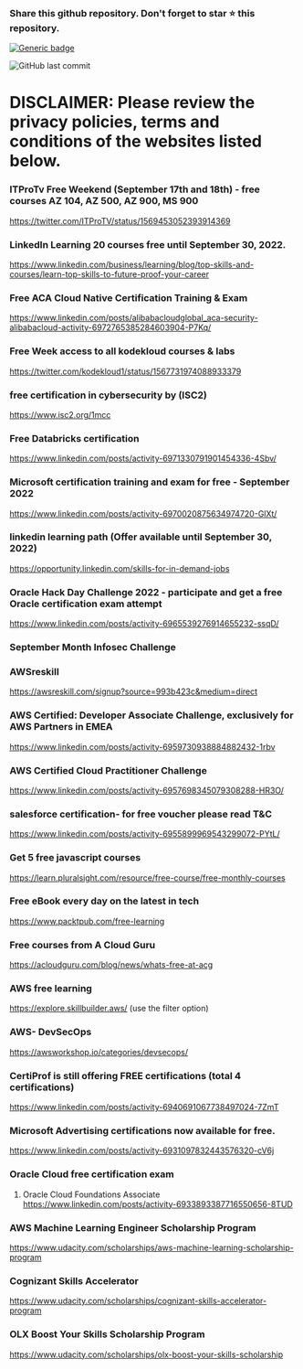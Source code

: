 ### Share this github repository. Don't forget to star ⭐ this repository. 

[![Generic badge](https://img.shields.io/badge/%20Follow%20me%20on-LinkedIn-blue.svg)](https://www.linkedin.com/in/jose-praveen)

![GitHub last commit](https://img.shields.io/github/last-commit/josepraveen/free_monthly_learning_resources)


# DISCLAIMER: Please review the privacy policies, terms and conditions of the websites listed below.

### ITProTv Free Weekend (September 17th and 18th) - free courses AZ 104, AZ 500, AZ 900, MS 900
https://twitter.com/ITProTV/status/1569453052393914369

### LinkedIn Learning 20 courses free until September 30, 2022.
https://www.linkedin.com/business/learning/blog/top-skills-and-courses/learn-top-skills-to-future-proof-your-career

### Free ACA Cloud Native Certification Training & Exam
https://www.linkedin.com/posts/alibabacloudglobal_aca-security-alibabacloud-activity-6972765385284603904-P7Kq/

### Free Week access to all kodekloud courses & labs
https://twitter.com/kodekloud1/status/1567731974088933379

### free certification in cybersecurity by (ISC2)
https://www.isc2.org/1mcc

### Free Databricks certification
https://www.linkedin.com/posts/activity-6971330791901454336-4Sbv/

### Microsoft certification training and exam for free - September 2022
https://www.linkedin.com/posts/activity-6970020875634974720-GlXt/

### linkedin learning path (Offer available until September 30, 2022)
https://opportunity.linkedin.com/skills-for-in-demand-jobs

### Oracle Hack Day Challenge 2022 - participate and get a free Oracle certification exam attempt
https://www.linkedin.com/posts/activity-6965539276914655232-ssqD/

### September Month Infosec Challenge 





### AWSreskill
https://awsreskill.com/signup?source=993b423c&medium=direct

### AWS Certified: Developer Associate Challenge, exclusively for AWS Partners in EMEA
https://www.linkedin.com/posts/activity-6959730938884882432-1rbv 

### AWS Certified Cloud Practitioner Challenge
https://www.linkedin.com/posts/activity-6957698345079308288-HR3O/

### salesforce certification- for free voucher please read T&C
https://www.linkedin.com/posts/activity-6955899969543299072-PYtL/

### Get 5 free javascript courses 
https://learn.pluralsight.com/resource/free-course/free-monthly-courses

### Free eBook every day on the latest in tech 
https://www.packtpub.com/free-learning

### Free courses from A Cloud Guru 
https://acloudguru.com/blog/news/whats-free-at-acg

### AWS free learning
https://explore.skillbuilder.aws/ (use the filter option)

### AWS- DevSecOps 
https://awsworkshop.io/categories/devsecops/

### CertiProf is still offering FREE certifications (total 4 certifications)
https://www.linkedin.com/posts/activity-6940691067738497024-7ZmT

### Microsoft Advertising certifications now available for free. 
https://www.linkedin.com/posts/activity-6931097832443576320-cV6j

### Oracle Cloud free certification exam 
1) Oracle Cloud Foundations Associate 
https://www.linkedin.com/posts/activity-6933893387716550656-8TUD

### AWS Machine Learning Engineer Scholarship Program
https://www.udacity.com/scholarships/aws-machine-learning-scholarship-program

### Cognizant Skills Accelerator
https://www.udacity.com/scholarships/cognizant-skills-accelerator-program

### OLX Boost Your Skills Scholarship Program
https://www.udacity.com/scholarships/olx-boost-your-skills-scholarship

